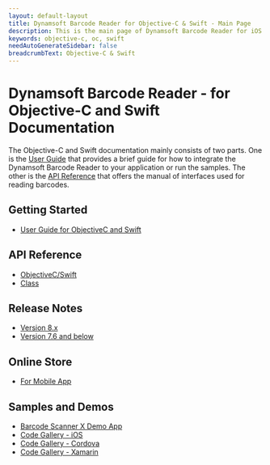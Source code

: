 ```yaml
---
layout: default-layout
title: Dynamsoft Barcode Reader for Objective-C & Swift - Main Page
description: This is the main page of Dynamsoft Barcode Reader for iOS SDK.
keywords: objective-c, oc, swift
needAutoGenerateSidebar: false
breadcrumbText: Objective-C & Swift
---
```


# Dynamsoft Barcode Reader - for Objective-C and Swift Documentation

The Objective-C and Swift documentation mainly consists of two parts. One is the [User Guide](#getting-started) that provides a brief guide for how to integrate the Dynamsoft Barcode Reader to your application or run the samples. The other is the [API Reference](#api-reference) that offers the manual of interfaces used for reading barcodes.



## Getting Started
- [User Guide for ObjectiveC and Swift](user-guide.md)

## API Reference
- [ObjectiveC/Swift](api-reference/)
- [Class](api-reference/#classes)

## Release Notes
- [Version 8.x](release-notes/ios-8.md)
- [Version 7.6 and below](release-notes/ios-7.md)

## Online Store
- <a href="https://www.dynamsoft.com/store/dynamsoft-barcode-reader/#mobile" target="_blank">For Mobile App</a>

## Samples and Demos

- <a href="https://apps.apple.com/us/app/barcode-scanner-x/id1120581630" target="_blank">Barcode Scanner X Demo App</a>
- <a href="https://www.dynamsoft.com/Downloads/Dynamic-Barcode-Reader-Sample-Download.aspx?tag=ios#gallery" target="_blank">Code Gallery - iOS</a>
- <a href="https://www.dynamsoft.com/Downloads/Dynamic-Barcode-Reader-Sample-Download.aspx?tag=cordova#gallery" target="_blank">Code Gallery - Cordova</a>
- <a href="https://www.dynamsoft.com/Downloads/Dynamic-Barcode-Reader-Sample-Download.aspx?tag=xamarin#gallery" target="_blank">Code Gallery - Xamarin</a>